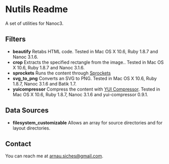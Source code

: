 # Nutils Readme

A set of utilities for Nanoc3.

## Filters

* **beautify** Retabs HTML code. Tested in Mac OS X 10.6, Ruby 1.8.7 and Nanoc 3.1.6.
* **crop** Extracts the specified rectangle from the image.. Tested in Mac OS X 10.6, Ruby 1.8.7 and Nanoc 3.1.6.
* **sprockets** Runs the content through [Sprockets](http://getsprockets.org)
* **svg_to_png** Converts an SVG to PNG. Tested in Mac OS X 10.6, Ruby 1.8.7, Nanoc 3.1.6 and Batik 1.7.
* **yuicompressor** Compress the content with [YUI Compressor](http://developer.yahoo.com/yui/compressor/). Tested in Mac OS X 10.6, Ruby 1.8.7, Nanoc 3.1.6 and yui-compressor 0.9.1.

## Data Sources
* **filesystem_customizable** Allows an array for source directories and for layout directories.

## Contact
You can reach me at <arnau.siches@gmail.com>.
